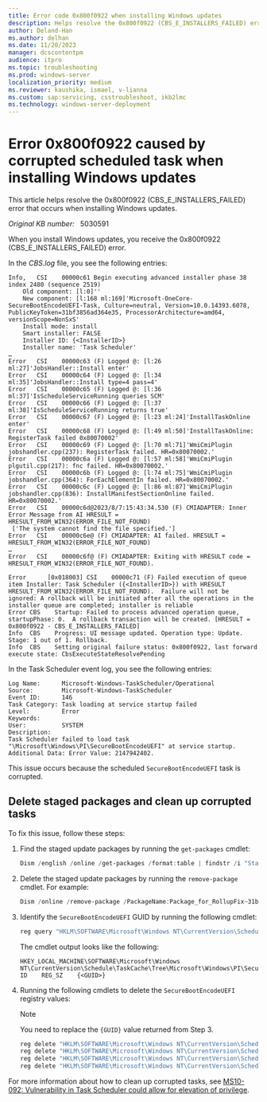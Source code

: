 ```yaml
---
title: Error code 0x800f0922 when installing Windows updates
description: Helps resolve the 0x800f0922 (CBS_E_INSTALLERS_FAILED) error when installing Windows updates.
author: Deland-Han
ms.author: delhan
ms.date: 11/20/2023
manager: dcscontentpm
audience: itpro
ms.topic: troubleshooting
ms.prod: windows-server
localization_priority: medium
ms.reviewer: kaushika, ismael, v-lianna
ms.custom: sap:servicing, csstroubleshoot, ikb2lmc
ms.technology: windows-server-deployment
---
```

# Error 0x800f0922 caused by corrupted scheduled task when installing Windows updates

This article helps resolve the 0x800f0922 (CBS_E_INSTALLERS_FAILED) error that occurs when installing Windows updates.

_Original KB number:_ &nbsp; 5030591

When you install Windows updates, you receive the 0x800f0922 (CBS_E_INSTALLERS_FAILED) error.

In the *CBS.log* file, you see the following entries:

```output
Info,	CSI    00000c61 Begin executing advanced installer phase 38 index 2480 (sequence 2519)
    Old component: [l:0]''
    New component: [l:168 ml:169]'Microsoft-OneCore-SecureBootEncodeUEFI-Task, Culture=neutral, Version=10.0.14393.6078, PublicKeyToken=31bf3856ad364e35, ProcessorArchitecture=amd64, versionScope=NonSxS'
    Install mode: install
    Smart installer: FALSE
    Installer ID: {<InstallerID>}
    Installer name: 'Task Scheduler'
…
Error	CSI    00000c63 (F) Logged @: [l:26 ml:27]'JobsHandler::Install enter'
Error	CSI    00000c64 (F) Logged @: [l:34 ml:35]'JobsHandler::Install type=4 pass=4'
Error	CSI    00000c65 (F) Logged @: [l:36 ml:37]'IsScheduleServiceRunning queries SCM'
Error	CSI    00000c66 (F) Logged @: [l:37 ml:38]'IsScheduleServiceRunning returns true'
Error	CSI    00000c67 (F) Logged @: [l:23 ml:24]'InstallTaskOnline enter'
Error	CSI    00000c68 (F) Logged @: [l:49 ml:50]'InstallTaskOnline: RegisterTask failed 0x80070002'
Error	CSI    00000c69 (F) Logged @: [l:70 ml:71]'WmiCmiPlugin jobshandler.cpp(237): RegisterTask failed. HR=0x80070002.'
Error	CSI    00000c6a (F) Logged @: [l:57 ml:58]'WmiCmiPlugin plgutil.cpp(217): fnc failed. HR=0x80070002.'
Error	CSI    00000c6b (F) Logged @: [l:74 ml:75]'WmiCmiPlugin jobshandler.cpp(364): ForEachElementIn failed. HR=0x80070002.'
Error	CSI    00000c6c (F) Logged @: [l:86 ml:87]'WmiCmiPlugin jobshandler.cpp(836): InstallManifestSectionOnline failed. HR=0x80070002.'
Error	CSI    00000c6d@2023/8/7:15:43:34.530 (F) CMIADAPTER: Inner Error Message from AI HRESULT = HRESULT_FROM_WIN32(ERROR_FILE_NOT_FOUND)
 ['The system cannot find the file specified.']
Error	CSI    00000c6e@ (F) CMIADAPTER: AI failed. HRESULT = HRESULT_FROM_WIN32(ERROR_FILE_NOT_FOUND)
…
Error	CSI    00000c6f@ (F) CMIADAPTER: Exiting with HRESULT code = HRESULT_FROM_WIN32(ERROR_FILE_NOT_FOUND). 
 
Error      [0x018003] CSI    00000c71 (F) Failed execution of queue item Installer: Task Scheduler ({<InstallerID>}) with HRESULT HRESULT_FROM_WIN32(ERROR_FILE_NOT_FOUND).  Failure will not be ignored: A rollback will be initiated after all the operations in the installer queue are completed; installer is reliable 
Error CBS    Startup: Failed to process advanced operation queue, startupPhase: 0.  A rollback transaction will be created. [HRESULT = 0x800f0922 - CBS_E_INSTALLERS_FAILED] 
Info  CBS    Progress: UI message updated. Operation type: Update. Stage: 1 out of 1. Rollback. 
Info  CBS    Setting original failure status: 0x800f0922, last forward execute state: CbsExecuteStateResolvePending
```

In the Task Scheduler event log, you see the following entries:

```output
Log Name:      Microsoft-Windows-TaskScheduler/Operational
Source:        Microsoft-Windows-TaskScheduler
Event ID:      146
Task Category: Task loading at service startup failed
Level:         Error
Keywords:      
User:          SYSTEM
Description:
Task Scheduler failed to load task "\Microsoft\Windows\PI\SecureBootEncodeUEFI" at service startup. Additional Data: Error Value: 2147942402.
```

This issue occurs because the scheduled `SecureBootEncodeUEFI` task is corrupted.

## Delete staged packages and clean up corrupted tasks

To fix this issue, follow these steps:

1. Find the staged update packages by running the `get-packages` cmdlet:

	```powershell
	Dism /english /online /get-packages /format:table | findstr /i "Staged"
	```

2. Delete the staged update packages by running the `remove-package` cmdlet. For example:

	```powershell
	Dism /online /remove-package /PackageName:Package_for_RollupFix~31bf3856ad364e35~amd64~~14393XXXX
	```

3. Identify the `SecureBootEncodeUEFI` GUID by running the following cmdlet:

	```powershell
	reg query "HKLM\SOFTWARE\Microsoft\Windows NT\CurrentVersion\Schedule\TaskCache\Tree\Microsoft\Windows\PI\SecureBootEncodeUEFI" /v ID
	```

	The cmdlet output looks like the following:

	```output
	HKEY_LOCAL_MACHINE\SOFTWARE\Microsoft\Windows NT\CurrentVersion\Schedule\TaskCache\Tree\Microsoft\Windows\PI\SecureBootEncodeUEFI
    ID    REG_SZ    {<GUID>}
	```
	
4. Running the following cmdlets to delete the `SecureBootEncodeUEFI` registry values:

	> [!NOTE]
 	> You need to replace the `{GUID}` value returned from Step 3.

	```powershell
	reg delete "HKLM\SOFTWARE\Microsoft\Windows NT\CurrentVersion\Schedule\TaskCache\Maintenance\{GUID}" /f
	reg delete "HKLM\SOFTWARE\Microsoft\Windows NT\CurrentVersion\Schedule\TaskCache\Plain\{GUID}" /f
	reg delete "HKLM\SOFTWARE\Microsoft\Windows NT\CurrentVersion\Schedule\TaskCache\Tasks\{GUID}" /f
	reg delete "HKLM\SOFTWARE\Microsoft\Windows NT\CurrentVersion\Schedule\TaskCache\Tree\Microsoft\Windows\PI\SecureBootEncodeUEFI" /f
	```

For more information about how to clean up corrupted tasks, see [MS10-092: Vulnerability in Task Scheduler could allow for elevation of privilege](https://support.microsoft.com/topic/ms10-092-vulnerability-in-task-scheduler-could-allow-for-elevation-of-privilege-06527121-3313-b13a-2179-d604e89e647c).
